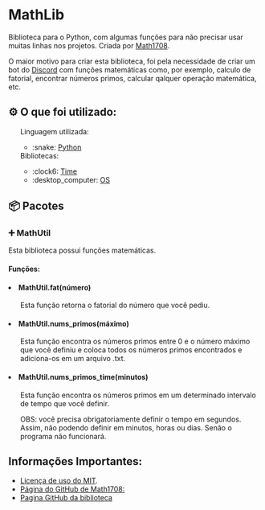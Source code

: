 # MathLib
Biblioteca para o Python, com algumas funções para não precisar usar muitas linhas nos projetos. Criada por <a href="https://github.com/Math1708">Math1708</a>.

O maior motivo para criar esta biblioteca, foi pela necessidade de criar um bot do <a href="https://discord.com">Discord</a> com funções matemáticas como, por exemplo, calculo de fatorial, encontrar números primos, calcular qalquer operação matemática, etc. 

## :gear: O que foi utilizado:
<ul>
    Linguagem utilizada:<ul>
  <li>:snake: <a href="https://www.python.org/">Python</a></li></ul>
  Bibliotecas:<ul>
  <li>:clock6: <a href="https://docs.python.org/3/library/time.html">Time</a></li>
  <li>:desktop_computer: <a href="https://docs.python.org/3/library/os.html">OS</a></li>
</ul>
</ul>

## :package: Pacotes

### :heavy_plus_sign: MathUtil
Esta biblioteca possui funções matemáticas.
#### Funções:

#### <li> MathUtil.fat(número) </li>
<ul>
Esta função retorna o fatorial do número que você pediu.
</ul>

#### <li> MathUtil.nums_primos(máximo) </li>
<ul>
Esta função encontra os números primos entre 0 e o número máximo que você definiu e coloca todos os números primos encontrados e adiciona-os em um arquivo .txt.
</ul>

#### <li> MathUtil.nums_primos_time(minutos) </li>
<ul>
Esta função encontra os números primos em um determinado intervalo de tempo que você definir.
</p>
OBS: você precisa obrigatoriamente definir o tempo em segundos. Assim, não podendo definir em minutos, horas ou dias. Senão o programa não funcionará.
</ul>

## Informações Importantes:

<ul>
    <li>
        <a href="https://www.mit.edu/~amini/LICENSE.md">Licença de uso do MIT</a>.
    </li>
    <li>
        <a href="https://github.com/Math1708">Página do GitHub de Math1708:</a>
    </li>
    <li>
        <a href="https://github.com/Math1708/MathLib">Pagina GitHub da biblioteca</a>
    </li>
</ul>